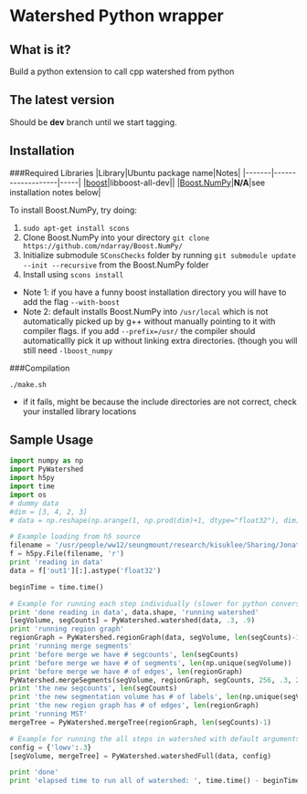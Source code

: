 Watershed Python wrapper
=======

What is it?
------------

Build a python extension to call cpp watershed from python

The latest version
------------

Should be **dev** branch until we start tagging.

Installation
------------

###Required Libraries
|Library|Ubuntu package name|Notes|
|-------|-------------------|-----|
|[boost](http://www.boost.org/)|libboost-all-dev||
|[Boost.NumPy](https://github.com/ndarray/Boost.NumPy/)|**N/A**|see installation notes below|

To install Boost.NumPy, try doing:

1. ```sudo apt-get install scons```
1. Clone Boost.NumPy into your directory ```git clone https://github.com/ndarray/Boost.NumPy/```
1. Initialize submodule ```SConsChecks``` folder by running ```git submodule update --init --recursive``` from the Boost.NumPy folder
1. Install using ```scons install```
  * Note 1: if you have a funny boost installation directory you will have to add the flag ```--with-boost```
  * Note 2: default installs Boost.NumPy into ```/usr/local``` which is not automatically picked up by g++ without manually pointing to it with compiler flags. if you add ```--prefix=/usr/``` the compiler should automaticallly pick it up without linking extra directories. (though you will still need ```-lboost_numpy```


###Compilation
```
./make.sh
```
* if it fails, might be because the include directories are not correct, check your installed library locations

Sample Usage
------------

```python
import numpy as np
import PyWatershed
import h5py
import time
import os
# dummy data
#dim = [3, 4, 2, 3]
# data = np.reshape(np.arange(1, np.prod(dim)+1, dtype="float32"), dim)

# Example loading from h5 source
filename = '/usr/people/ww12/seungmount/research/kisuklee/Sharing/Jonathan/Piriform/7nmDeeper/VeryDeep2HR/binary_double/affinitybinaries/out1/ws.affinity.h5';
f = h5py.File(filename, 'r')
print 'reading in data'
data = f['out1'][:].astype('float32')

beginTime = time.time()

# Example for running each step individually (slower for python conversions)
print 'done reading in data', data.shape, 'running watershed'
[segVolume, segCounts] = PyWatershed.watershed(data, .3, .9)
print 'running region graph'
regionGraph = PyWatershed.regionGraph(data, segVolume, len(segCounts)-1)
print 'running merge segments'
print 'before merge we have # segcounts', len(segCounts)
print 'before merge we have # of segments', len(np.unique(segVolume))
print 'before merge we have # of edges', len(regionGraph)
PyWatershed.mergeSegments(segVolume, regionGraph, segCounts, 256, .3, 256);
print 'the new segcounts', len(segCounts)
print 'the new segmentation volume has # of labels', len(np.unique(segVolume))
print 'the new region graph has # of edges', len(regionGraph)
print 'running MST'
mergeTree = PyWatershed.mergeTree(regionGraph, len(segCounts)-1)

# Example for running the all steps in watershed with default arguments
config = {'lowv':.3}
[segVolume, mergeTree] = PyWatershed.watershedFull(data, config)

print 'done'
print 'elapsed time to run all of watershed: ', time.time() - beginTime
````
